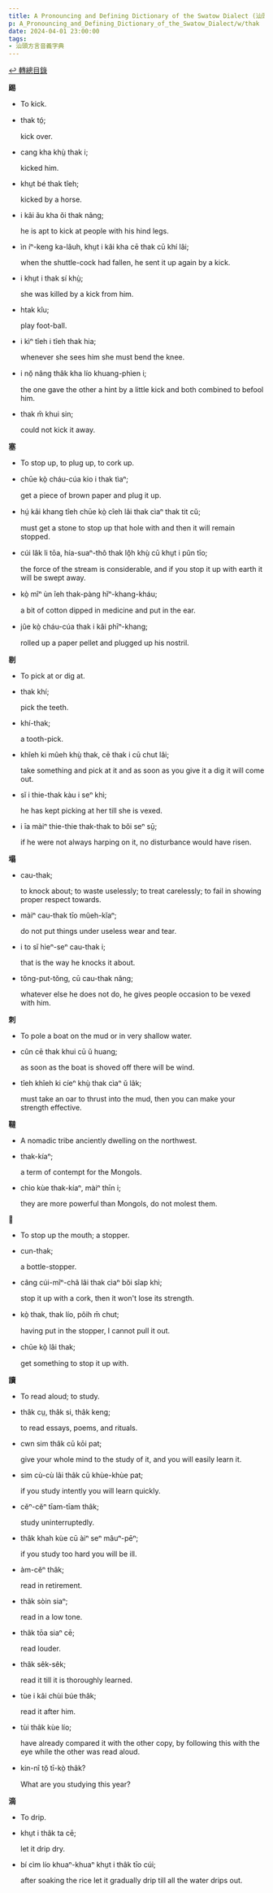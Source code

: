 ```yaml
---
title: A Pronouncing and Defining Dictionary of the Swatow Dialect (汕頭方言音義字典) / thak
p: A_Pronouncing_and_Defining_Dictionary_of_the_Swatow_Dialect/w/thak
date: 2024-04-01 23:00:00
tags: 
- 汕頭方言音義字典
---
```


[↩️ 轉總目錄](/A_Pronouncing_and_Defining_Dictionary_of_the_Swatow_Dialect)


**踢**
- To kick.

- thak tó̤;

  kick over.

- cang kha khṳ̀ thak i;

  kicked him.

- khṳt bé thak tîeh;

  kicked by a horse.

- i kâi ău kha ŏi thak nâng;

  he is apt to kick at people with his hind legs.

- ìn íⁿ-keng ka-lâuh, khṳt i kâi kha cē thak cū khí lâi;

  when the shuttle-cock had fallen, he sent it up again by a kick.

- i khṳt i thak sí khṳ̀;

  she was killed by a kick from him.

- htak kîu;

  play foot-ball.

- i kìⁿ tîeh i tîeh thak hia;

  whenever she sees him she must bend the knee.

- i nŏ̤ nâng thâk kha lío khuang-phìen i;

  the one gave the other a hint by a little kick and both combined to befool him.

- thak m̄ khui sin;

  could not kick it away.

**塞**
- To stop up, to plug up, to cork up.

- chūe kò̤ cháu-cúa kio i thak tìaⁿ;

  get a piece of brown paper and plug it up.

- hṳ́ kâi khang tîeh chūe kò̤ cîeh lâi thak cìaⁿ thak tit cŭ;

  must get a stone to stop up that hole with and then it will remain stopped.

- cúi lâk li tōa, hía-suaⁿ-thô thak lô̤h khṳ̀ cū khṳt i pûn tīo;

  the force of the stream is considerable, and if you stop it up with earth it will be swept away.

- kò̤ mîⁿ ùn îeh thak-pàng hĭⁿ-khang-kháu;

  a bit of cotton dipped in medicine and put in the ear.

- jûe kò̤ cháu-cúa thak i kâi phīⁿ-khang;

  rolled up a paper pellet and plugged up his nostril.

**剔**
- To pick at or dig at.

- thak khí;

  pick the teeth.

- khí-thak;

  a tooth-pick.

- khîeh ki mûeh khṳ̀ thak, cē thak i cū chut lâi;

  take something and pick at it and as soon as you give it a dig it will come out.

- sĭ i thie-thak kàu i seⁿ khì;

  he has kept picking at her till she is vexed.

- i īa màiⁿ thie-thie thak-thak to bŏi seⁿ sṳ̄;

  if he were not always harping on it, no disturbance would have risen.

**塌**

- cau-thak;

  to knock about; to waste uselessly; to treat carelessly; to fail in showing proper respect towards.

- màiⁿ cau-thak tīo mûeh-kĭaⁿ;

  do not put things under useless wear and tear.

- i to sĭ hìeⁿ-seⁿ cau-thak i;

  that is the way he knocks it about.

- tŏng-put-tŏng, cū cau-thak nâng;

  whatever else he does not do, he gives people occasion to be vexed with him.

**刺**
- To pole a boat on the mud or in very shallow water.

- cûn cē thak khui cū ŭ huang;

  as soon as the boat is shoved off there will be wind.

- tîeh khîeh ki cíeⁿ khṳ̀ thak cìaⁿ ŭ lâk;

  must take an oar to thrust into the mud, then you can make your strength effective.

**韃**
- A nomadic tribe anciently dwelling on the northwest.

- thak-kíaⁿ;

  a term of contempt for the Mongols.

- chìo kùe thak-kíaⁿ, màiⁿ thīn i;

  they are more powerful than Mongols, do not molest them.

**𠯑**
- To stop up the mouth; a stopper.

- cun-thak;

  a bottle-stopper.

- câng cúi-mîⁿ-châ lâi thak cìaⁿ bŏi sîap khì;

  stop it up with a cork, then it won't lose its strength.

- kò̤ thak, thak lío, pôih m̄ chut;

  having put in the stopper, I cannot pull it out.

- chūe kò̤ lâi thak;

  get something to stop it up with.

**讀**
- To read aloud; to study.

- thâk cṳ, thâk si, thâk keng;

  to read essays, poems, and rituals.

- cwn sim thâk cū kōi pat;

  give your whole mind to the study of it, and you will easily learn it.

- sim cù-cù lâi thâk cū khùe-khùe pat;

  if you study intently you will learn quickly.

- cĕⁿ-cĕⁿ tīam-tīam thâk;

  study uninterruptedly.

- thâk khah kùe cū àiⁿ seⁿ mâuⁿ-pēⁿ;

  if you study too hard you will be ill.

- àm-cĕⁿ thâk;

  read in retirement.

- thâk sòin siaⁿ;

  read in a low tone.

- thâk tōa siaⁿ cē;

  read louder.

- thâk sêk-sêk;

  read it till it is thoroughly learned.

- tùe i kâi chùi búe thâk;

  read it after him.

- tùi thâk kùe lío;

  have already compared it with the other copy, by following this with the eye while the other was read aloud.

- kin-nî tŏ̤ tī-kò̤ thâk?

  What are you studying this year?

**滴**
- To drip.

- khṳt i thâk ta cē;

  let it drip dry.

- bí cìm lío khuaⁿ-khuaⁿ khṳt i thâk tīo cúi;

  after soaking the rice let it gradually drip till all the water drips out.